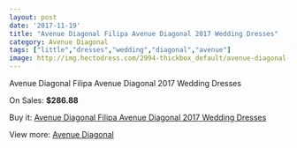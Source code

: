 ```yaml
---
layout: post
date: '2017-11-19'
title: "Avenue Diagonal Filipa Avenue Diagonal 2017 Wedding Dresses"
category: Avenue Diagonal
tags: ["little","dresses","wedding","diagonal","avenue"]
image: http://img.hectodress.com/2994-thickbox_default/avenue-diagonal-filipa-avenue-diagonal-2013-wedding-dresses.jpg
---
```

Avenue Diagonal Filipa Avenue Diagonal 2017 Wedding Dresses

On Sales: **$286.88**
<a href="https://www.hectodress.com/avenue-diagonal/1638-avenue-diagonal-filipa-avenue-diagonal-2013-wedding-dresses.html"><amp-img layout="responsive" width="600" height="600" src="//img.hectodress.com/2994-thickbox_default/avenue-diagonal-filipa-avenue-diagonal-2013-wedding-dresses.jpg" alt="Avenue Diagonal Filipa Avenue Diagonal 2017 Wedding Dresses 0" /></a>
<a href="https://www.hectodress.com/avenue-diagonal/1638-avenue-diagonal-filipa-avenue-diagonal-2013-wedding-dresses.html"><amp-img layout="responsive" width="600" height="600" src="//img.hectodress.com/2996-thickbox_default/avenue-diagonal-filipa-avenue-diagonal-2013-wedding-dresses.jpg" alt="Avenue Diagonal Filipa Avenue Diagonal 2017 Wedding Dresses 1" /></a>
<a href="https://www.hectodress.com/avenue-diagonal/1638-avenue-diagonal-filipa-avenue-diagonal-2013-wedding-dresses.html"><amp-img layout="responsive" width="600" height="600" src="//img.hectodress.com/2995-thickbox_default/avenue-diagonal-filipa-avenue-diagonal-2013-wedding-dresses.jpg" alt="Avenue Diagonal Filipa Avenue Diagonal 2017 Wedding Dresses 2" /></a>

Buy it: [Avenue Diagonal Filipa Avenue Diagonal 2017 Wedding Dresses](https://www.hectodress.com/avenue-diagonal/1638-avenue-diagonal-filipa-avenue-diagonal-2013-wedding-dresses.html "Avenue Diagonal Filipa Avenue Diagonal 2017 Wedding Dresses")

View more: [Avenue Diagonal](https://www.hectodress.com/23-avenue-diagonal "Avenue Diagonal")